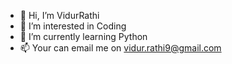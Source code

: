 - 👋 Hi, I’m VidurRathi
- 👀 I’m interested in Coding
- 🌱 I’m currently learning Python
- 📫 Your can email me on vidur.rathi9@gmail.com


